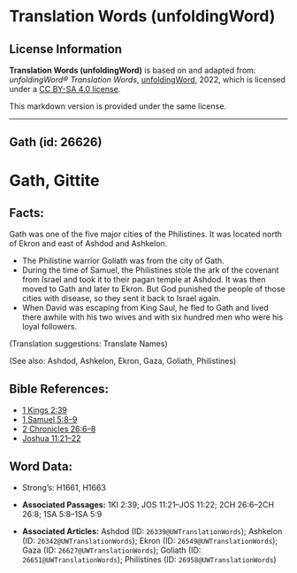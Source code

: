 # Translation Words (unfoldingWord)

## License Information

**Translation Words (unfoldingWord)** is based on and adapted from: _unfoldingWord® Translation Words_, [unfoldingWord](https://unfoldingword.org/utw), 2022, which is licensed under a [CC BY-SA 4.0 license](https://creativecommons.org/licenses/by-sa/4.0/legalcode.en).

This markdown version is provided under the same license.



--------------------------------

## Gath (id: 26626)

Gath, Gittite
=============

Facts:
------

Gath was one of the five major cities of the Philistines. It was located north of Ekron and east of Ashdod and Ashkelon.

* The Philistine warrior Goliath was from the city of Gath.
* During the time of Samuel, the Philistines stole the ark of the covenant from Israel and took it to their pagan temple at Ashdod. It was then moved to Gath and later to Ekron. But God punished the people of those cities with disease, so they sent it back to Israel again.
* When David was escaping from King Saul, he fled to Gath and lived there awhile with his two wives and with six hundred men who were his loyal followers.

(Translation suggestions: Translate Names)

(See also: Ashdod, Ashkelon, Ekron, Gaza, Goliath, Philistines)

Bible References:
-----------------

* [1 Kings 2:39](https://ref.ly/1Kgs2:39)
* [1 Samuel 5:8–9](https://ref.ly/1Sam5:8-1Sam5:9)
* [2 Chronicles 26:6–8](https://ref.ly/2Chr26:6-2Chr26:8)
* [Joshua 11:21–22](https://ref.ly/Josh11:21-Josh11:22)

Word Data:
----------

* Strong’s: H1661, H1663

* **Associated Passages:** 1KI 2:39; JOS 11:21–JOS 11:22; 2CH 26:6–2CH 26:8; 1SA 5:8–1SA 5:9
* **Associated Articles:** Ashdod (ID: `26339@UWTranslationWords`); Ashkelon (ID: `26342@UWTranslationWords`); Ekron (ID: `26549@UWTranslationWords`); Gaza (ID: `26627@UWTranslationWords`); Goliath (ID: `26651@UWTranslationWords`); Philistines (ID: `26958@UWTranslationWords`)

